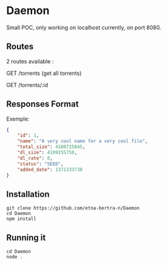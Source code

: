 Daemon
======

Small POC, only working on localhost currently, on port 8080.

Routes
------
2 routes available :

GET /torrents (get all torrents)

GET /torrents/:id

Responses Format
----------------
Exemple:
```json
{
	"id": 1,
	"name": "A very cool name for a very cool file",
	"total_size": 4108725845,
	"dl_size": 4109155750,
	"dl_rate": 0,
	"status": "SEED",
	"added_date": 1371333730
}
```


Installation
------------
	git clone https://github.com/etna-bertra-n/Daemon
	cd Daemon
	npm install

Running it
----------
	cd Daemon
	node .
